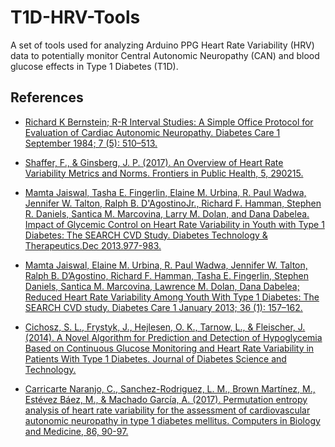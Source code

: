 # T1D-HRV-Tools
A set of tools used for analyzing Arduino PPG Heart Rate Variability (HRV) data to potentially monitor Central Autonomic Neuropathy (CAN) and blood glucose effects in Type 1 Diabetes (T1D).

## References

* [Richard K Bernstein; R-R Interval Studies: A Simple Office Protocol for Evaluation of Cardiac Autonomic Neuropathy. Diabetes Care 1 September 1984; 7 (5): 510–513.](https://doi.org/10.2337/diacare.7.5.510b)

* [Shaffer, F., & Ginsberg, J. P. (2017). An Overview of Heart Rate Variability Metrics and Norms. Frontiers in Public Health, 5, 290215.](https://doi.org/10.3389/fpubh.2017.00258)

* [Mamta Jaiswal, Tasha E. Fingerlin, Elaine M. Urbina, R. Paul Wadwa, Jennifer W. Talton, Ralph B. D'AgostinoJr., Richard F. Hamman, Stephen R. Daniels, Santica M. Marcovina, Larry M. Dolan, and Dana Dabelea. Impact of Glycemic Control on Heart Rate Variability in Youth with Type 1 Diabetes: The SEARCH CVD Study. Diabetes Technology & Therapeutics.Dec 2013.977-983.](http://doi.org/10.1089/dia.2013.0147)

* [Mamta Jaiswal, Elaine M. Urbina, R. Paul Wadwa, Jennifer W. Talton, Ralph B. D’Agostino, Richard F. Hamman, Tasha E. Fingerlin, Stephen Daniels, Santica M. Marcovina, Lawrence M. Dolan, Dana Dabelea; Reduced Heart Rate Variability Among Youth With Type 1 Diabetes: The SEARCH CVD study. Diabetes Care 1 January 2013; 36 (1): 157–162.](https://doi.org/10.2337/dc12-0463)

* [Cichosz, S. L., Frystyk, J., Hejlesen, O. K., Tarnow, L., & Fleischer, J. (2014). A Novel Algorithm for Prediction and Detection of Hypoglycemia Based on Continuous Glucose Monitoring and Heart Rate Variability in Patients With Type 1 Diabetes. Journal of Diabetes Science and Technology.](https://doi.org/10.1177/1932296814528838)

* [Carricarte Naranjo, C., Sanchez-Rodriguez, L. M., Brown Martínez, M., Estévez Báez, M., & Machado García, A. (2017). Permutation entropy analysis of heart rate variability for the assessment of cardiovascular autonomic neuropathy in type 1 diabetes mellitus. Computers in Biology and Medicine, 86, 90-97.](https://doi.org/10.1016/j.compbiomed.2017.05.003)

